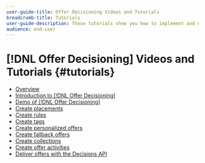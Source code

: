 ```yaml
---
user-guide-title: Offer Decisioning Videos and Tutorials
breadcrumb-title: Tutorials
user-guide-description: These tutorials show you how to implement and use Offer Decisioning.
audience: end-user
---
```


# [!DNL Offer Decisioning] Videos and Tutorials {#tutorials}

+ [Overview](overview.md)
+ [Introduction to [!DNL Offer Decisioning]](introduction-to-offer-decisioning.md)
+ [Demo of [!DNL Offer Decisioning]](demo-of-offer-decisioning.md)
+ [Create placements](create-placements.md)
+ [Create rules](create-rules.md)
+ [Create tags](create-tags.md)
+ [Create personalized offers](create-personalized-offers.md)
+ [Create fallback offers](create-fallback-offers.md)
+ [Create collections](create-collections.md)
+ [Create offer activities](create-offer-activities.md)
+ [Deliver offers with the Decisions API](deliver-offers-with-the-decisions-api.md)